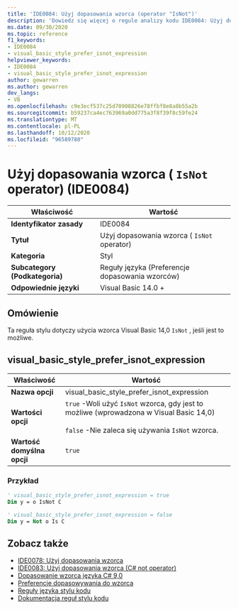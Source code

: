 ```yaml
---
title: 'IDE0084: Użyj dopasowania wzorca (operator "IsNot")'
description: 'Dowiedz się więcej o regule analizy kodu IDE0084: Użyj dopasowania wzorca (operator "IsNot")'
ms.date: 09/30/2020
ms.topic: reference
f1_keywords:
- IDE0084
- visual_basic_style_prefer_isnot_expression
helpviewer_keywords:
- IDE0084
- visual_basic_style_prefer_isnot_expression
author: gewarren
ms.author: gewarren
dev_langs:
- VB
ms.openlocfilehash: c9e3ecf537c25d70908826e78ffbf8e8a8b55a2b
ms.sourcegitcommit: b59237ca4ec763969a0dd775a3f8f39f8c59fe24
ms.translationtype: MT
ms.contentlocale: pl-PL
ms.lasthandoff: 10/12/2020
ms.locfileid: "96589780"
---
```

# <a name="use-pattern-matching-isnot-operator-ide0084"></a>Użyj dopasowania wzorca ( `IsNot` operator) (IDE0084)

|Właściwość|Wartość|
|-|-|
| **Identyfikator zasady** | IDE0084 |
| **Tytuł** | Użyj dopasowania wzorca ( `IsNot` operator) |
| **Kategoria** | Styl |
| **Subcategory (Podkategoria)** | Reguły języka (Preferencje dopasowania wzorców) |
| **Odpowiednie języki** | Visual Basic 14.0 + |

## <a name="overview"></a>Omówienie

Ta reguła stylu dotyczy użycia wzorca Visual Basic 14,0 `IsNot` , jeśli jest to możliwe.

## <a name="visual_basic_style_prefer_isnot_expression"></a>visual_basic_style_prefer_isnot_expression

|Właściwość|Wartość|
|-|-|
| **Nazwa opcji** | visual_basic_style_prefer_isnot_expression |
| **Wartości opcji** | `true` -Woli użyć `IsNot` wzorca, gdy jest to możliwe (wprowadzona w Visual Basic 14,0)<br /><br />`false` -Nie zaleca się używania `IsNot` wzorca. |
| **Wartość domyślna opcji** | `true` |

### <a name="example"></a>Przykład

```vb
' visual_basic_style_prefer_isnot_expression = true
Dim y = o IsNot C

' visual_basic_style_prefer_isnot_expression = false
Dim y = Not o Is C
```

## <a name="see-also"></a>Zobacz także

- [IDE0078: Użyj dopasowania wzorca](ide0078.md)
- [IDE0083: Użyj dopasowania wzorca (C# not operator)](ide0083.md)
- [Dopasowanie wzorca języka C# 9,0](../../../csharp/whats-new/csharp-9.md#pattern-matching-enhancements)
- [Preferencje dopasowywania do wzorca](pattern-matching-preferences.md)
- [Reguły języka stylu kodu](language-rules.md)
- [Dokumentacja reguł stylu kodu](index.md)
